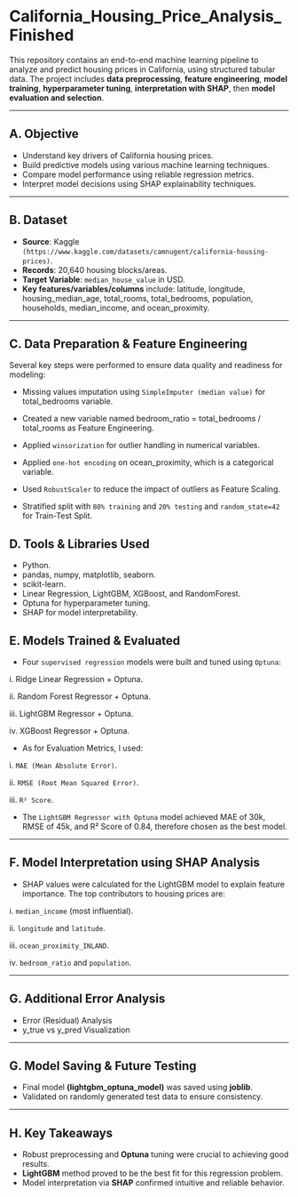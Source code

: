 # California_Housing_Price_Analysis_Finished

This repository contains an end-to-end machine learning pipeline to analyze and predict housing prices in California, using structured tabular data. The project includes **data preprocessing**, **feature engineering**, **model training**, **hyperparameter tuning**, **interpretation with SHAP**, then **model evaluation and selection**.

---

## A. Objective
- Understand key drivers of California housing prices.
- Build predictive models using various machine learning techniques.
- Compare model performance using reliable regression metrics.
- Interpret model decisions using SHAP explainability techniques.

---

## B. Dataset
- **Source**: Kaggle `(https://www.kaggle.com/datasets/camnugent/california-housing-prices)`.
- **Records**: 20,640 housing blocks/areas.
- **Target Variable**: `median_house_value` in USD.
- **Key features/variables/columns** include: latitude, longitude, housing_median_age, total_rooms, total_bedrooms, population, households, median_income, and ocean_proximity.

---

## C. Data Preparation & Feature Engineering
Several key steps were performed to ensure data quality and readiness for modeling:

- Missing values imputation using `SimpleImputer (median value)` for total_bedrooms variable.

- Created a new variable named bedroom_ratio = total_bedrooms / total_rooms as Feature Engineering.

- Applied `winsorization` for outlier handling in numerical variables.

- Applied `one-hot encoding` on ocean_proximity, which is a categorical variable.

- Used `RobustScaler` to reduce the impact of outliers as Feature Scaling.

- Stratified split with `80% training` and `20% testing` and `random_state=42` for Train-Test Split.

## D. Tools & Libraries Used
- Python.
- pandas, numpy, matplotlib, seaborn.
- scikit-learn.
- Linear Regression, LightGBM, XGBoost, and RandomForest.
- Optuna for hyperparameter tuning.
- SHAP for model interpretability.

## E. Models Trained & Evaluated

- Four `supervised regression` models were built and tuned using `Optuna`:

i. Ridge Linear Regression + Optuna.

ii. Random Forest Regressor + Optuna.

iii. LightGBM Regressor + Optuna.

iv. XGBoost Regressor + Optuna.

- As for Evaluation Metrics, I used:

i. `MAE (Mean Absolute Error)`.

ii. `RMSE (Root Mean Squared Error)`.

iii. `R² Score`.

- The `LightGBM Regressor with Optuna` model achieved MAE of 30k, RMSE of 45k, and R² Score of 0.84, therefore chosen as the best model.

--- 

## F. Model Interpretation using SHAP Analysis

- SHAP values were calculated for the LightGBM model to explain feature importance. The top contributors to housing prices are:

i. `median_income` (most influential).

ii. `longitude` and `latitude`.

iii. `ocean_proximity_INLAND`.

iv. `bedroom_ratio` and `population`.

---

## G. Additional Error Analysis
- Error (Residual) Analysis
- y_true vs y_pred Visualization

---

## G. Model Saving & Future Testing
- Final model **(lightgbm_optuna_model)** was saved using **joblib**.
- Validated on randomly generated test data to ensure consistency.

---

## H. Key Takeaways
- Robust preprocessing and **Optuna** tuning were crucial to achieving good results.
- **LightGBM** method proved to be the best fit for this regression problem.
- Model interpretation via **SHAP** confirmed intuitive and reliable behavior.
